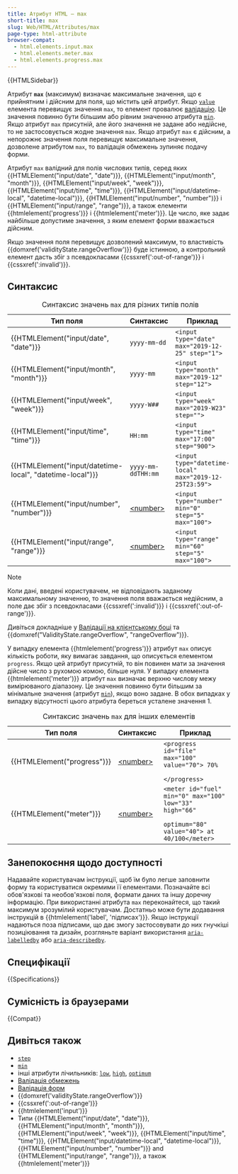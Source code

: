 ```yaml
---
title: Атрибут HTML – max
short-title: max
slug: Web/HTML/Attributes/max
page-type: html-attribute
browser-compat:
  - html.elements.input.max
  - html.elements.meter.max
  - html.elements.progress.max
---
```


{{HTMLSidebar}}

Атрибут **`max`** (максимум) визначає максимальне значення, що є прийнятним і дійсним для поля, що містить цей атрибут. Якщо [`value`](/uk/docs/Web/HTML/Element/input#value-znachennia) елемента перевищує значення `max`, то елемент провалює [валідацію](/uk/docs/Learn/Forms/Form_validation). Це значення повинно бути більшим або рівним значенню атрибута [`min`](/uk/docs/Web/HTML/Attributes/min). Якщо атрибут `max` присутній, але його значення не задане або недійсне, то не застосовується жодне значення `max`. Якщо атрибут `max` є дійсним, а непорожнє значення поля перевищує максимальне значення, дозволене атрибутом `max`, то валідація обмежень зупиняє подачу форми.

Атрибут `max` валідний для полів числових типів, серед яких {{HTMLElement("input/date", "date")}}, {{HTMLElement("input/month", "month")}}, {{HTMLElement("input/week", "week")}}, {{HTMLElement("input/time", "time")}}, {{HTMLElement("input/datetime-local", "datetime-local")}}, {{HTMLElement("input/number", "number")}} і {{HTMLElement("input/range", "range")}}, а також елементи {{htmlelement('progress')}} і {{htmlelement('meter')}}. Це число, яке задає найбільше допустиме значення, з яким елемент форми вважається дійсним.

Якщо значення поля перевищує дозволений максимум, то властивість {{domxref('validityState.rangeOverflow')}} буде істинною, а контрольний елемент дасть збіг з псевдокласами {{cssxref(':out-of-range')}} і {{cssxref(':invalid')}}.

## Синтаксис

<table class="no-markdown">
  <caption>
    Синтаксис значень
    <code>max</code>
    для різних типів полів
  </caption>
  <thead>
    <tr>
      <th>Тип поля</th>
      <th>Синтаксис</th>
      <th>Приклад</th>
    </tr>
  </thead>
  <tbody>
    <tr>
      <td>{{HTMLElement("input/date", "date")}}</td>
      <td><code>yyyy-mm-dd</code></td>
      <td><code>&#x3C;input type="date" max="2019-12-25" step="1"></code></td>
    </tr>
    <tr>
      <td>{{HTMLElement("input/month", "month")}}</td>
      <td><code>yyyy-mm</code></td>
      <td><code>&#x3C;input type="month" max="2019-12" step="12"></code></td>
    </tr>
    <tr>
      <td>{{HTMLElement("input/week", "week")}}</td>
      <td><code>yyyy-W##</code></td>
      <td><code>&#x3C;input type="week" max="2019-W23" step=""></code></td>
    </tr>
    <tr>
      <td>{{HTMLElement("input/time", "time")}}</td>
      <td><code>HH:mm</code></td>
      <td><code>&#x3C;input type="time" max="17:00" step="900"></code></td>
    </tr>
    <tr>
      <td>
        {{HTMLElement("input/datetime-local", "datetime-local")}}
      </td>
      <td><code>yyyy-mm-ddTHH:mm</code></td>
      <td>
        <code>&#x3C;input type="datetime-local" max="2019-12-25T23:59"></code>
      </td>
    </tr>
    <tr>
      <td>{{HTMLElement("input/number", "number")}}</td>
      <td><a href="/uk/docs/Web/CSS/number">&#x3C;number></a></td>
      <td>
        <code>&#x3C;input type="number" min="0" step="5" max="100"></code>
      </td>
    </tr>
    <tr>
      <td>{{HTMLElement("input/range", "range")}}</td>
      <td><a href="/uk/docs/Web/CSS/number">&#x3C;number></a></td>
      <td>
        <code>&#x3C;input type="range" min="60" step="5" max="100"></code>
      </td>
    </tr>
  </tbody>
</table>

> [!NOTE]
> Коли дані, введені користувачем, не відповідають заданому максимальному значенню, то значення поля вважається недійсним, а поле дає збіг з псевдокласами {{cssxref(':invalid')}} і {{cssxref(':out-of-range')}}.

Дивіться докладніше у [Валідації на клієнтському боці](/uk/docs/Web/HTML/Constraint_validation) та {{domxref("ValidityState.rangeOverflow", "rangeOverflow")}}.

У випадку елемента {{htmlelement('progress')}} атрибут `max` описує кількість роботи, яку вимагає завдання, що описується елементом `progress`. Якщо цей атрибут присутній, то він повинен мати за значення дійсне число з рухомою комою, більше нуля. У випадку елемента {{htmlelement('meter')}} атрибут `max` визначає верхню числову межу вимірюваного діапазону. Це значення повинно бути більшим за мінімальне значення (атрибут [`min`](/uk/docs/Web/HTML/Attributes/min)), якщо воно задане. В обох випадках у випадку відсутності цього атрибута береться усталене значення 1.

<table class="no-markdown">
  <caption>
    Синтаксис значень
    <code>max</code> для інших елементів
  </caption>
  <thead>
    <tr>
      <th>Тип поля</th>
      <th>Синтаксис</th>
      <th>Приклад</th>
    </tr>
  </thead>
  <tbody>
    <tr>
      <td>{{HTMLElement("progress")}}</td>
      <td><a href="/uk/docs/Web/CSS/number">&#x3C;number></a></td>
      <td>
        <code
          >&#x3C;progress id="file" max="100" value="70"> 70%
          &#x3C;/progress></code
        >
      </td>
    </tr>
    <tr>
      <td>{{HTMLElement("meter")}}</td>
      <td><a href="/uk/docs/Web/CSS/number">&#x3C;number></a></td>
      <td>
        <code
          >&#x3C;meter id="fuel" min="0" max="100" low="33" high="66"
          optimum="80" value="40"> at 40/100&#x3C;/meter></code
        >
      </td>
    </tr>
  </tbody>
</table>

## Занепокоєння щодо доступності

Надавайте користувачам інструкції, щоб їм було легше заповнити форму та користуватися окремими її елементами. Позначайте всі обов'язкові та необов'язкові поля, формати даних та іншу доречну інформацію. При використанні атрибута `max` переконайтеся, що такий максимум зрозумілий користувачам. Достатньо може бути додавання інструкцій в {{htmlelement('label', 'підписах')}}. Якщо інструкції надаються поза підписами, що дає змогу застосовувати до них гнучкіші позиціювання та дизайн, розгляньте варіант використання [`aria-labelledby`](/uk/docs/Web/Accessibility/ARIA/Attributes/aria-labelledby) або [`aria-describedby`](/uk/docs/Web/Accessibility/ARIA/Attributes/aria-describedby).

## Специфікації

{{Specifications}}

## Сумісність із браузерами

{{Compat}}

## Дивіться також

- [`step`](/uk/docs/Web/HTML/Attributes/step)
- [`min`](/uk/docs/Web/HTML/Attributes/min)
- інші атрибути лічильників: [`low`](/uk/docs/Web/HTML/Attributes/low), [`high`](/uk/docs/Web/HTML/Attributes/high), [`optimum`](/uk/docs/Web/HTML/Attributes/optimum)
- [Валідація обмежень](/uk/docs/Web/HTML/Constraint_validation)
- [Валідація форм](/uk/docs/Learn/Forms/Form_validation)
- {{domxref('validityState.rangeOverflow')}}
- {{cssxref(':out-of-range')}}
- {{htmlelement('input')}}
- Типи {{HTMLElement("input/date", "date")}}, {{HTMLElement("input/month", "month")}}, {{HTMLElement("input/week", "week")}}, {{HTMLElement("input/time", "time")}}, {{HTMLElement("input/datetime-local", "datetime-local")}}, {{HTMLElement("input/number", "number")}} and {{HTMLElement("input/range", "range")}}, а також {{htmlelement('meter')}}
